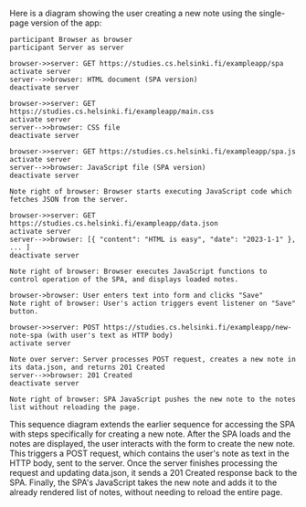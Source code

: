 Here is a diagram showing the user creating a new note using the single-page version of the app:

    participant Browser as browser
    participant Server as server

    browser->>server: GET https://studies.cs.helsinki.fi/exampleapp/spa
    activate server
    server-->>browser: HTML document (SPA version)
    deactivate server

    browser->>server: GET https://studies.cs.helsinki.fi/exampleapp/main.css
    activate server
    server-->>browser: CSS file
    deactivate server

    browser->>server: GET https://studies.cs.helsinki.fi/exampleapp/spa.js
    activate server
    server-->>browser: JavaScript file (SPA version)
    deactivate server

    Note right of browser: Browser starts executing JavaScript code which fetches JSON from the server.

    browser->>server: GET https://studies.cs.helsinki.fi/exampleapp/data.json
    activate server
    server-->>browser: [{ "content": "HTML is easy", "date": "2023-1-1" }, ... ]
    deactivate server

    Note right of browser: Browser executes JavaScript functions to control operation of the SPA, and displays loaded notes.

    browser->browser: User enters text into form and clicks "Save"
    Note right of browser: User's action triggers event listener on "Save" button.

    browser->>server: POST https://studies.cs.helsinki.fi/exampleapp/new-note-spa (with user's text as HTTP body)
    activate server

    Note over server: Server processes POST request, creates a new note in its data.json, and returns 201 Created
    server-->>browser: 201 Created
    deactivate server

    Note right of browser: SPA JavaScript pushes the new note to the notes list without reloading the page.


This sequence diagram extends the earlier sequence for accessing the SPA with steps specifically for creating a new note. After the SPA loads and the notes are displayed, the user interacts with the form to create the new note. This triggers a POST request, which contains the user's note as text in the HTTP body, sent to the server. Once the server finishes processing the request and updating data.json, it sends a 201 Created response back to the SPA. Finally, the SPA's JavaScript takes the new note and adds it to the already rendered list of notes, without needing to reload the entire page.